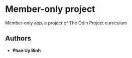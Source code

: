 # Member-only project

Member-only app, a project of The Odin Project curriculum

## Authors

* **Phan Uy Binh**
